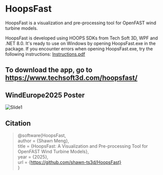 # HoopsFast

HoopsFast is a visualization and pre-processing tool for OpenFAST wind turbine models. 

HoopsFast is developed using HOOPS SDKs from Tech Soft 3D, WPF and .NET 8.0. It's ready to use on Windows by opening HoopsFast.exe in the package. If you encounter errors when opening HoopsFast.exe, try the following instructions:
[Instructions.pdf](https://github.com/user-attachments/files/20354546/Instructions.pdf)

## To download the app, go to https://www.techsoft3d.com/hoopsfast/

## WindEurope2025 Poster
![Slide1](https://github.com/user-attachments/assets/8da0ddc5-321e-4a21-b755-c881d3052f32)

## Citation

>@software{HoopsFast,  
>author = {Shawn Meng},  
>title = {HoopsFast: A Visualization and Pre-processing Tool for OpenFAST Wind Turbine Models},  
>year = {2025},  
>url = {https://github.com/shawn-ts3d/HoopsFast}  
>}  
